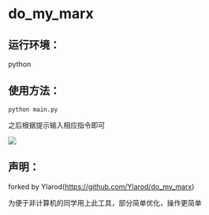 # do_my_marx

## 运行环境：

python

## 使用方法：

```
python main.py
```

之后根据提示输入相应指令即可 

![](https://files.catbox.moe/ygwrkb.png)

## 声明：

forked by  Ylarod(https://github.com/Ylarod/do_my_marx)

为便于非计算机的同学用上此工具，部分简单优化，操作更简单

